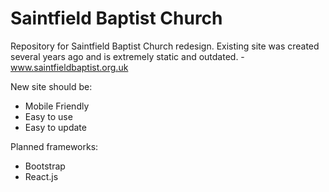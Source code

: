 # Saintfield Baptist Church

Repository for Saintfield Baptist Church redesign.
Existing site was created several years ago and is extremely static and outdated. - www.saintfieldbaptist.org.uk

New site should be:

* Mobile Friendly
* Easy to use
* Easy to update

Planned frameworks:
* Bootstrap
* React.js
